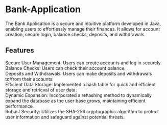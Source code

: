 # Bank-Application

The Bank Application is a secure and intuitive platform developed in Java, enabling users to effortlessly manage their finances. It allows for account creation, secure login, balance checks, deposits, and withdrawals.

## Features
Secure User Management: Users can create accounts and log in securely.  
Balance Checks: Users can check their account balance.  
Deposits and Withdrawals: Users can make deposits and withdrawals to/from their accounts.  
Efficient Data Storage: Implemented a hash table for quick and efficient storage and retrieval of user data.  
Dynamic Expansion: Incorporated a rehashing method to dynamically expand the database as the user base grows, maintaining efficient performance.  
Robust Security: Utilizes the SHA-256 cryptographic algorithm to protect user information and safeguard against potential threats.  

